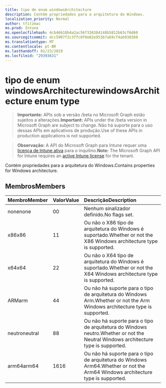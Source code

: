 ```yaml
---
title: tipo de enum windowsArchitecture
description: Contém propriedades para a arquitetura do Windows.
localization_priority: Normal
author: tfitzmac
ms.prod: Intune
ms.openlocfilehash: 4cb46618b4a2ac56f336384148b5812b63cf6d60
ms.sourcegitcommit: dcc5907f2c3ffc0f0e82e953b7ab9cf4ab938360
ms.translationtype: MT
ms.contentlocale: pt-BR
ms.lasthandoff: 01/23/2019
ms.locfileid: "29393631"
---
```

# <a name="windowsarchitecture-enum-type"></a><span data-ttu-id="ca8aa-103">tipo de enum windowsArchitecture</span><span class="sxs-lookup"><span data-stu-id="ca8aa-103">windowsArchitecture enum type</span></span>

> <span data-ttu-id="ca8aa-104">**Importante:** APIs sob a versão /beta no Microsoft Graph estão sujeitos a alterações.</span><span class="sxs-lookup"><span data-stu-id="ca8aa-104">**Important:** APIs under the /beta version in Microsoft Graph are subject to change.</span></span> <span data-ttu-id="ca8aa-105">Não há suporte para o uso dessas APIs em aplicativos de produção.</span><span class="sxs-lookup"><span data-stu-id="ca8aa-105">Use of these APIs in production applications is not supported.</span></span>

> <span data-ttu-id="ca8aa-106">**Observação:** A API do Microsoft Graph para Intune requer uma [licença de Intune ativa](https://go.microsoft.com/fwlink/?linkid=839381) para o inquilino.</span><span class="sxs-lookup"><span data-stu-id="ca8aa-106">**Note:** The Microsoft Graph API for Intune requires an [active Intune license](https://go.microsoft.com/fwlink/?linkid=839381) for the tenant.</span></span>

<span data-ttu-id="ca8aa-107">Contém propriedades para a arquitetura do Windows.</span><span class="sxs-lookup"><span data-stu-id="ca8aa-107">Contains properties for Windows architecture.</span></span>

## <a name="members"></a><span data-ttu-id="ca8aa-108">Membros</span><span class="sxs-lookup"><span data-stu-id="ca8aa-108">Members</span></span>
|<span data-ttu-id="ca8aa-109">Membro</span><span class="sxs-lookup"><span data-stu-id="ca8aa-109">Member</span></span>|<span data-ttu-id="ca8aa-110">Valor</span><span class="sxs-lookup"><span data-stu-id="ca8aa-110">Value</span></span>|<span data-ttu-id="ca8aa-111">Descrição</span><span class="sxs-lookup"><span data-stu-id="ca8aa-111">Description</span></span>|
|:---|:---|:---|
|<span data-ttu-id="ca8aa-112">none</span><span class="sxs-lookup"><span data-stu-id="ca8aa-112">none</span></span>|<span data-ttu-id="ca8aa-113">0</span><span class="sxs-lookup"><span data-stu-id="ca8aa-113">0</span></span>|<span data-ttu-id="ca8aa-114">Nenhum sinalizador definido.</span><span class="sxs-lookup"><span data-stu-id="ca8aa-114">No flags set.</span></span>|
|<span data-ttu-id="ca8aa-115">x86</span><span class="sxs-lookup"><span data-stu-id="ca8aa-115">x86</span></span>|<span data-ttu-id="ca8aa-116">1</span><span class="sxs-lookup"><span data-stu-id="ca8aa-116">1</span></span>|<span data-ttu-id="ca8aa-117">Ou não o X86 tipo de arquitetura do Windows é suportado.</span><span class="sxs-lookup"><span data-stu-id="ca8aa-117">Whether or not the X86 Windows architecture type is supported.</span></span>|
|<span data-ttu-id="ca8aa-118">x64</span><span class="sxs-lookup"><span data-stu-id="ca8aa-118">x64</span></span>|<span data-ttu-id="ca8aa-119">2</span><span class="sxs-lookup"><span data-stu-id="ca8aa-119">2</span></span>|<span data-ttu-id="ca8aa-120">Ou não o X64 tipo de arquitetura do Windows é suportado.</span><span class="sxs-lookup"><span data-stu-id="ca8aa-120">Whether or not the X64 Windows architecture type is supported.</span></span>|
|<span data-ttu-id="ca8aa-121">ARM</span><span class="sxs-lookup"><span data-stu-id="ca8aa-121">arm</span></span>|<span data-ttu-id="ca8aa-122">4</span><span class="sxs-lookup"><span data-stu-id="ca8aa-122">4</span></span>|<span data-ttu-id="ca8aa-123">Ou não há suporte para o tipo de arquitetura do Windows Arm.</span><span class="sxs-lookup"><span data-stu-id="ca8aa-123">Whether or not the Arm Windows architecture type is supported.</span></span>|
|<span data-ttu-id="ca8aa-124">neutro</span><span class="sxs-lookup"><span data-stu-id="ca8aa-124">neutral</span></span>|<span data-ttu-id="ca8aa-125">8</span><span class="sxs-lookup"><span data-stu-id="ca8aa-125">8</span></span>|<span data-ttu-id="ca8aa-126">Ou não há suporte para o tipo de arquitetura do Windows neutro.</span><span class="sxs-lookup"><span data-stu-id="ca8aa-126">Whether or not the Neutral Windows architecture type is supported.</span></span>|
|<span data-ttu-id="ca8aa-127">arm64</span><span class="sxs-lookup"><span data-stu-id="ca8aa-127">arm64</span></span>|<span data-ttu-id="ca8aa-128">16</span><span class="sxs-lookup"><span data-stu-id="ca8aa-128">16</span></span>|<span data-ttu-id="ca8aa-129">Ou não há suporte para o tipo de arquitetura do Windows Arm64.</span><span class="sxs-lookup"><span data-stu-id="ca8aa-129">Whether or not the Arm64 Windows architecture type is supported.</span></span>|




